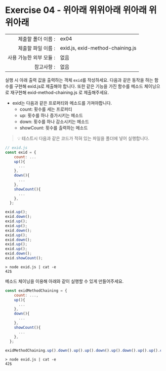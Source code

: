 # Exercise 04 - 위아래 위위아래 위아래 위위아래

|                      |                    |
| --------------------:| ------------------ |
|   제출할 폴더 이름 :     |  ex04              |
|   제출할 파일 이름 :     | exid.js, exid-method-chaining.js         |
|   사용 가능한 외부 모듈 : |  없음               |
|   참고사항 :           |  없음                |

실행 시 아래 출력 값을 출력하는 객체 `exid`를 작성하세요. 다음과 같은 동작을 하는 함수를 구현해 exid.js로 제출해야 합니다. 또한 같은 기능을 가진 함수를 메소드 체이닝으로 재구현해 exid-method-chaining.js 로 제출해주세요.

- exid는 다음과 같은 프로퍼티와 메소드를 가져야합니다.
  - count: 횟수를 세는 프로퍼티
  - up: 횟수를 하나 증가시키는 메소드
  - down: 횟수를 하나 감소시키는 메소드
  - showCount: 횟수를 출력하는 메소드

> 💡 테스트시 다음과 같은 코드가 적혀 있는 파일을 폴더에 넣어 실행합니다.

```javascript
// exid.js
const exid = {
    count: ...
    up(){
      ...
    },
    down(){
      ...
    },
    showCount(){
      ... 
    },
  };

exid.up();
exid.down();
exid.up();
exid.up();
exid.down();
exid.up();
exid.down();
exid.up();
exid.up();
exid.down();
exid.showCount();
```

```console
> node exid.js | cat -e
42$
```

메소드 체이닝을 이용해 아래와 같이 실행할 수 있게 만들어주세요.

```javascript
const exidMethodChaining = {
    count: ...,
    up(){
      ...
    },
    down(){
      ...
    },
    showCount(){ 
      ...
    },
  };
  
exidMethodChaining.up().down().up().up().down().up().down().up().up().down().showCount()
```
  
```console
> node exid.js | cat -e
42$
```
